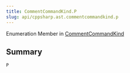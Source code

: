 ```yaml
---
title: CommentCommandKind.P
slug: api/cppsharp.ast.commentcommandkind.p
---
```

Enumeration Member in [CommentCommandKind](/api/cppsharp/ast/commentcommandkind)

## Summary



```csharp
P
```

